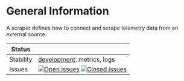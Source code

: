 # General Information

A scraper defines how to connect and scrape telemetry data from an external source.

<!-- status autogenerated section -->
| Status        |           |
| ------------- |-----------|
| Stability     | [development]: metrics, logs   |
| Issues        | [![Open issues](https://img.shields.io/github/issues-search/open-telemetry/opentelemetry-collector?query=is%3Aissue%20is%3Aopen%20label%3Apkg%2F%20&label=open&color=orange&logo=opentelemetry)](https://github.com/open-telemetry/opentelemetry-collector/issues?q=is%3Aopen+is%3Aissue+label%3Apkg%2F) [![Closed issues](https://img.shields.io/github/issues-search/open-telemetry/opentelemetry-collector?query=is%3Aissue%20is%3Aclosed%20label%3Apkg%2F%20&label=closed&color=blue&logo=opentelemetry)](https://github.com/open-telemetry/opentelemetry-collector/issues?q=is%3Aclosed+is%3Aissue+label%3Apkg%2F) |

[development]: https://github.com/open-telemetry/opentelemetry-collector/blob/main/docs/component-stability.md#development
<!-- end autogenerated section -->
